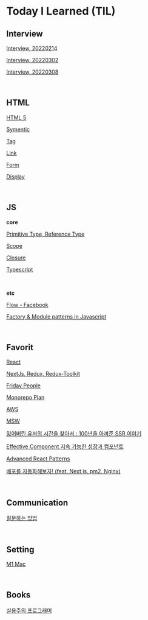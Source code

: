 # Today I Learned (TIL)

## Interview

[Interview, 20220214](interview/readme.md)

[Interview, 20220302](interview/readme2.md)

[Interview, 20220308](interview/readme3.md)

<br />

## HTML

[HTML 5](html5/html5.md)

[Symentic](html5/symentic.md)

[Tag](html5/tag.md)

[Link](html5/link.md)

[Form](html5/form.md)

[Display](html5/display.md)

<br />

## JS

**core**

[Primitive Type, Reference Type](javascript/core/dataType.md)

[Scope](javascript/core/scope.md)

[Closure](javascript/core/closure.md)

[Typescript](javascript/typescript/typescript.md)

<br />

**etc**

[Flow - Facebook](https://medium.com/@2woongjae/typescript-%EC%82%AC%EC%9A%A9%EC%9E%90%EC%9D%98-flow-%ED%83%90%ED%97%98%EA%B8%B0-1-%EC%84%A4%EC%B9%98-%EB%B0%8F-%EC%84%A4%EC%A0%95-b852baf19d17)

[Factory & Module patterns in Javascript](javascript/patterns/factory-module-pattern.md)

<br />

## Favorit

[React](react/react.md)

[NextJs, Redux, Redux-Toolkit](favorit/next-redux-toolkit.md)

[Friday People](favorit/fridayPeople/index.md)

[Monorepo Plan](favorit/monorepo/monorepo.md)

[AWS](favorit/aws/index.md)

[MSW](favorit/MSW/msw.md)

[잃어버린 유저의 시간을 찾아서 : 100년을 아껴준 SSR 이야기](https://www.youtube.com/watch?app=desktop&v=IKyA8BKxpXc&feature=youtu.be)

[Effective Component 지속 가능한 성장과 컴포넌트](https://www.youtube.com/watch?v=fR8tsJ2r7Eg)

[Advanced React Patterns](https://advanced-react-patterns.netlify.app/)

[배포를 자동화해보자! (feat. Next js, pm2, Nginx)](https://velog.io/@_woogie/%EB%B0%B0%ED%8F%AC%EB%A5%BC-%EC%9E%90%EB%8F%99%ED%99%94%ED%95%B4%EB%B3%B4%EC%9E%90-feat.-Next-js-pm2-Nginx)

<br />

## Communication

[질문하는 방법](communication/question.md)

<br />

## Setting

[M1 Mac](https://jeonbg.notion.site/Setting-ce0c9420691c4f68af2a7bc51c5db22c)

<br />

## Books

[실용주의 프로그래머](books/The-Progmatic-Programmer/readme.md)
